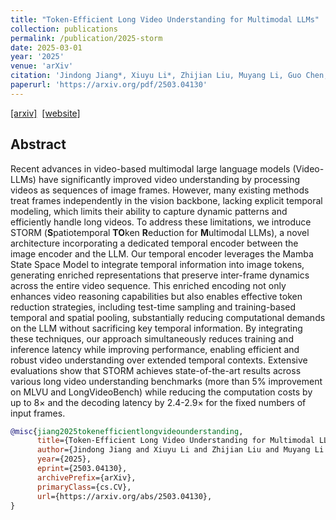 ```yaml
---
title: "Token-Efficient Long Video Understanding for Multimodal LLMs"
collection: publications
permalink: /publication/2025-storm
date: 2025-03-01
year: '2025'
venue: 'arXiv'
citation: 'Jindong Jiang*, Xiuyu Li*, Zhijian Liu, Muyang Li, Guo Chen, Zhiqi Li, De-An Huang, Guilin Liu, Zhiding Yu, Kurt Keutzer, Sungjin Ahn, Jan Kautz, Hongxu Yin, Yao Lu, Song Han, <b>Wonmin Byeon</b> <b>|</b> <i> arXiv </i> '
paperurl: 'https://arxiv.org/pdf/2503.04130'
---
```

[[arxiv]](https://arxiv.org/abs/2503.04130)&nbsp;
[[website]](https://research.nvidia.com/labs/lpr/storm/)&nbsp;


## Abstract
Recent advances in video-based multimodal large language models (Video-LLMs) have significantly improved video understanding by processing videos as sequences of image frames. However, many existing methods treat frames independently in the vision backbone, lacking explicit temporal modeling, which limits their ability to capture dynamic patterns and efficiently handle long videos. To address these limitations, we introduce STORM (**S**patiotemporal **TO**ken **R**eduction for **M**ultimodal LLMs), a novel architecture incorporating a dedicated temporal encoder between the image encoder and the LLM. Our temporal encoder leverages the Mamba State Space Model to integrate temporal information into image tokens, generating enriched representations that preserve inter-frame dynamics across the entire video sequence. This enriched encoding not only enhances video reasoning capabilities but also enables effective token reduction strategies, including test-time sampling and training-based temporal and spatial pooling, substantially reducing computational demands on the LLM without sacrificing key temporal information. By integrating these techniques, our approach simultaneously reduces training and inference latency while improving performance, enabling efficient and robust video understanding over extended temporal contexts. Extensive evaluations show that STORM achieves state-of-the-art results across various long video understanding benchmarks (more than 5% improvement on MLVU and LongVideoBench) while reducing the computation costs by up to 8× and the decoding latency by 2.4-2.9× for the fixed numbers of input frames.

```bib
@misc{jiang2025tokenefficientlongvideounderstanding,
      title={Token-Efficient Long Video Understanding for Multimodal LLMs}, 
      author={Jindong Jiang and Xiuyu Li and Zhijian Liu and Muyang Li and Guo Chen and Zhiqi Li and De-An Huang and Guilin Liu and Zhiding Yu and Kurt Keutzer and Sungjin Ahn and Jan Kautz and Hongxu Yin and Yao Lu and Song Han and Wonmin Byeon},
      year={2025},
      eprint={2503.04130},
      archivePrefix={arXiv},
      primaryClass={cs.CV},
      url={https://arxiv.org/abs/2503.04130}, 
}
```

